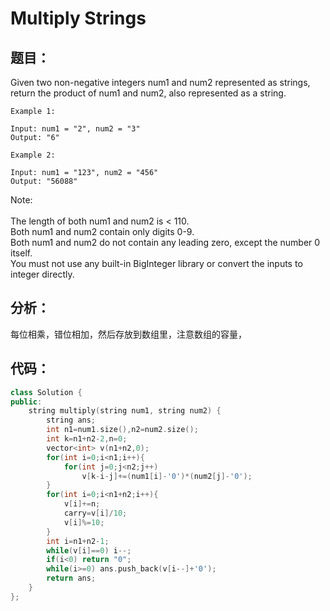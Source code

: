 # Multiply Strings
## 题目：
Given two non-negative integers num1 and num2 represented as strings, return the product of num1 and num2, also represented as a string.
```
Example 1:

Input: num1 = "2", num2 = "3"
Output: "6"
```
```
Example 2:

Input: num1 = "123", num2 = "456"
Output: "56088"
```
Note:<br>
<br>
The length of both num1 and num2 is < 110.<br>
Both num1 and num2 contain only digits 0-9.<br>
Both num1 and num2 do not contain any leading zero, except the number 0 itself.<br>
You must not use any built-in BigInteger library or convert the inputs to integer directly.<br>

## 分析：
每位相乘，错位相加，然后存放到数组里，注意数组的容量，
## 代码：
```C++
class Solution {
public:
    string multiply(string num1, string num2) {
        string ans;
        int n1=num1.size(),n2=num2.size();
        int k=n1+n2-2,n=0;
        vector<int> v(n1+n2,0);
        for(int i=0;i<n1;i++){
            for(int j=0;j<n2;j++)
                v[k-i-j]+=(num1[i]-'0')*(num2[j]-'0');
        }
        for(int i=0;i<n1+n2;i++){
            v[i]+=n;
            carry=v[i]/10;
            v[i]%=10;
        }
        int i=n1+n2-1;
        while(v[i]==0) i--;
        if(i<0) return "0";
        while(i>=0) ans.push_back(v[i--]+'0');
        return ans;
    }
};
